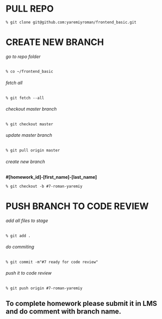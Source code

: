 # PULL REPO
```
% git clone git@github.com:yaremiyroman/frontend_basic.git
```

# CREATE NEW BRANCH
###### go to repo folder
```
% co ~/frontend_basic
```
###### fetch all
```
% git fetch --all 
```
###### checkout master branch
```
% git checkout master 
```
###### update master branch
```
% git pull origin master 
```
###### create new branch 
**#[homework_id]-[first_name]-[last_name]**
```
% git checkout -b #7-roman-yaremiy
```

# PUSH BRANCH TO CODE REVIEW
###### add all files to stage
```
% git add .
```
###### do commiting
```
% git commit -m"#7 ready for code review"
```
###### push it to code review
```
% git push origin #7-roman-yaremiy
```

## To complete homework please submit it in LMS and do comment with branch name.
